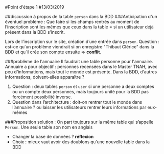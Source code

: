 #Point d'étape 1
#13/03/2019

##discussion à propos de la table `person` dans la BDD 
###Anticipation d'un éventuel problème :
Que faire si les champs rentrés au moment de l’inscription sont les mêmes que ceux dans la table = si un utilisateur déjà présent dans la BDD s'inscrit.

Lors de l’inscription sur le site, création d’une entrée dans `person`. Question : est-ce qu'un problème viendrait si on enregistre "Thibaut Clérice" dans la BDD et qu’il crée son compte ensuite => **conflit**. 

###problème de l'annuaire 
Il faudrait une table personne pour l'annuaire. Annuaire a pour objectif : personnes recensées dans le Master TNAH, avec peu d'informations, mais tout le monde est présente. Dans la BDD, d'autres informations, doivent-elles apparaître ?

1. Question : deux tables `person` et `user` si une personne a deux comptes ou un compte deux personnes, mais toujours unité pour la BDD pas forcément possibilité inverse. 
2. Question dans l’architecture : doit-on rentrer tout le monde dans l’annuaire ? ou laisser les utilisateurs rentrer leurs informations par eux-mêmes

###Proposition solution :
On part toujours sur la même table qui s’appelle `Person`. Une seule table son nom en anglais

- Changer la base de données ?  **réflexion**
- Choix : mieux vaut avoir des doublons qu'une nouvelle table dans la BDD




 